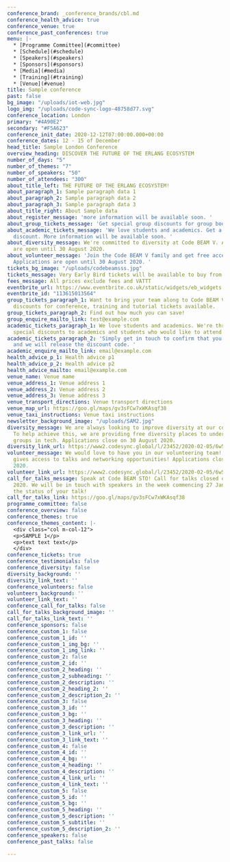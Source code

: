 ```yaml
---
conference_brand: _conference_brands/cbl.md
conference_health_advice: true
conference_venue: true
conference_past_conferences: true
menu: |-
  * [Programme Committee](#committee)
  * [Schedule](#schedule)
  * [Speakers](#speakers)
  * [Sponsors](#sponsors)
  * [Media](#media)
  * [Training](#training)
  * [Venue](#venue)
title: Sample conference
past: false
bg_image: "/uploads/iot-web.jpg"
logo_img: "/uploads/code-sync-logo-48758d77.svg"
conference_location: London
primary: "#4A90E2"
secondary: "#F5A623"
conference_init_date: 2020-12-12T07:00:00.000+00:00
conference_dates: 12 - 15 of December
head_title: Sample London Conference
overview_heading: DISCOVER THE FUTURE OF THE ERLANG ECOSYSTEM
number_of_days: "5"
number_of_themes: "7"
number_of_speakers: "50"
number_of_attendees: "300"
about_title_left: THE FUTURE OF THE ERLANG ECOSYSTEM!
about_paragraph_1: Sample paragraph data 1
about_paragraph_2: Sample paragraph data 2
about_paragraph_3: Sample paragraph data 3
about_title_right: About Sample data
about_register_message: 'more information will be available soon. '
about_group_tickets_message: 'Get special group discounts for group bookings. '
about_academic_tickets_message: 'We love students and academics. Get a special academic
  discount. More information will be available soon. '
about_diversity_message: We're committed to diversity at Code BEAM V. Applications
  are open until 30 August 2020.
about_volunteer_message: 'Join the Code BEAM V family and get free access to the conference!
  Applications are open until 30 August 2020. '
tickets_bg_image: "/uploads/codebeamsss.jpg"
tickets_message: Very Early Bird tickets will be available to buy from 28 Nov.
fees_message: All prices exclude fees and VATTT
eventbrite_url: https://www.eventbrite.co.uk/static/widgets/eb_widgets.js
eventbrite_id: "113615013564"
group_tickets_paragraph_1: Want to bring your team along to Code BEAM V? We have group
  discounts for conference, training and tutorial tickets available.
group_tickets_paragraph_2: Find out how much you can save!
group_enquire_mailto_link: test@example.com
academic_tickets_paragraph_1: We love students and academics. We're thrilled to offer
  special discounts to academics and students who would like to attend Code BEAM V.
academic_tickets_paragraph_2: 'Simply get in touch to confirm that you''re a student/academic
  and we will release the discount code. '
academic_enquire_mailto_link: email@example.com
health_advice_p_1: Health advice p1
health_advice_p_2: Health advice p2
health_advice_mailto: email@example.com
venue_name: Venue name
venue_address_1: Venue address 1
venue_address_2: Venue address 2
venue_address_3: Venue address 3
venue_transport_directions: Venue transport directions
venue_map_url: https://goo.gl/maps/gv3sFCw7xWKAsqf38
venue_taxi_instructions: Venue taxi instructions
newsletter_background_image: "/uploads/SAM2.jpg"
diversity_message: We are always looking to improve diversity at our conferences.
  To help achieve this, we are providing free diversity places to under-represented
  groups in tech. Applications close on 30 August 2020.
diversity_link_url: https://www2.codesync.global/l/23452/2020-02-05/6w586v
volunteer_message: We would love to have you in our volunteering team! Helping out
  gives access to talks and networking opportunities! Applications close on 30 August
  2020.
volunteer_link_url: https://www2.codesync.global/l/23452/2020-02-05/6w586s
call_for_talks_message: Speak at Code BEAM STO! Call for talks closed on 17 January
  2020. We will be in touch with speakers in the week commencing 27 January about
  the status of your talk!
call_for_talks_link: https://goo.gl/maps/gv3sFCw7xWKAsqf38
programme_committee: false
conference_overview: false
conference_themes: true
conference_themes_content: |-
  <div class="col m-col-12">
  <p>SAMPLE 1</p>
  <p>text text text</p>
  </div>
conference_tickets: true
conference_testimonials: false
conference_diversity: false
diversity_background: ''
diversity_link_text: ''
conference_volunteers: false
volunteers_background: ''
volunteer_link_text: ''
conference_call_for_talks: false
call_for_talks_background_image: ''
call_for_talks_link_text: ''
conference_sponsors: false
conference_custom_1: false
conference_custom_1_id: ''
conference_custom_1_img_bg: ''
conference_custom_1_img_link: ''
conference_custom_2: false
conference_custom_2_id: ''
conference_custom_2_heading: ''
conference_custom_2_subheading: ''
conference_custom_2_description: ''
conference_custom_2_heading_2: ''
conference_custom_2_description_2: ''
conference_custom_3: false
conference_custom_3_id: ''
conference_custom_3_bg: ''
conference_custom_3_heading: ''
conference_custom_3_description: ''
conference_custom_3_link_url: ''
conference_custom_3_link_text: ''
conference_custom_4: false
conference_custom_4_id: ''
conference_custom_4_bg: ''
conference_custom_4_heading: ''
conference_custom_4_description: ''
conference_custom_4_link_url: ''
conference_custom_4_link_text: ''
conference_custom_5: false
conference_custom_5_id: ''
conference_custom_5_bg: ''
conference_custom_5_heading: ''
conference_custom_5_description: ''
conference_custom_5_subtitle: ''
conference_custom_5_description_2: ''
conference_speakers: false
conference_past_talks: false

---
```

